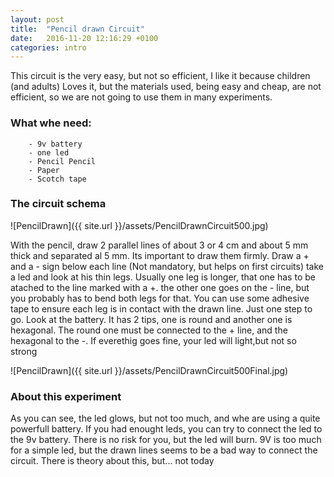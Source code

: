 ```yaml
---
layout: post
title:  "Pencil drawn Circuit"
date:   2016-11-20 12:16:29 +0100
categories: intro 
---
```

This circuit is the very easy, but not so efficient, I like it because children (and adults) Loves it, but the materials used, being easy and cheap, are not efficient, so we are not going to use them in many experiments.

### What whe need:
      
        - 9v battery
        - one led 
        - Pencil Pencil 
        - Paper
        - Scotch tape

### The circuit schema


![PencilDrawn]({{ site.url }}/assets/PencilDrawnCircuit500.jpg)


With the pencil, draw 2 parallel lines of about 3 or 4 cm and about 5 mm thick and separated al 5 mm. Its important to draw them firmly. Draw a + and a - sign below each line (Not mandatory, but helps on first circuits)
take a led and look at his thin legs. Usually one leg is longer, that one has to be atached to the line marked with a +. the other one goes on the - line, but you probably has to bend both legs for that. You can use some adhesive tape to ensure each leg is in contact with the drawn line.
Just one step to go. Look at the battery. It has 2 tips, one is round and another one is hexagonal. The round one must be connected to the + line, and the hexagonal to the -. If everethig goes fine, your led will light,but not so strong

![PencilDrawn]({{ site.url }}/assets/PencilDrawnCircuit500Final.jpg)


### About this experiment

As you can see, the led glows, but not too much, and whe are using a quite powerfull battery. If you had enought leds, you can try to connect the led to the 9v battery. There is no risk for you, but the led will burn. 
9V is too much for a simple led, but the drawn lines seems to be a bad way to connect the circuit. There is theory about this, but... not today